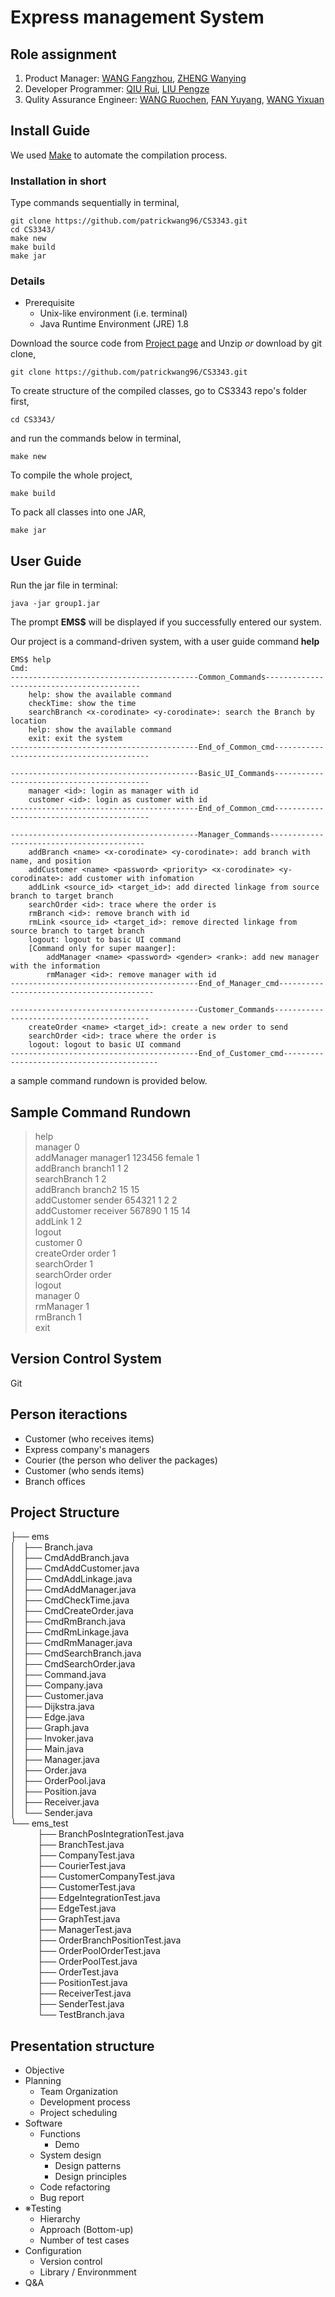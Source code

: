 # Express management System

## Role assignment

1. Product Manager: [WANG Fangzhou](https://github.com/wfz0755), [ZHENG Wanying](https://github.com/SheilaCecilia)
2. Developer Programmer: [QIU Rui](https://github.com/SherlockQiu), [LIU Pengze](https://github.com/lpzjerry)
3. Qulity Assurance Engineer: [WANG Ruochen](http://blog.patrickwang.tech), [FAN Yuyang](https://github.com/YolandaFan), [WANG Yixuan](https://github.com/JinksMI)


## Install Guide

We used [Make](https://www.gnu.org/software/make/manual/make.html) to automate the compilation process. 

### Installation in short
Type commands sequentially in terminal,
```
git clone https://github.com/patrickwang96/CS3343.git
cd CS3343/
make new
make build
make jar
```

### Details
- Prerequisite
    - Unix-like environment (i.e. terminal)
    - Java Runtime Environment (JRE) 1.8
    
Download the source code from [Project page](https://github.com/patrickwang96/CS3343) and Unzip
*or* download by git clone,
```
git clone https://github.com/patrickwang96/CS3343.git
```

To create structure of the compiled classes, go to CS3343 repo's folder first,
```
cd CS3343/
```

and run the commands below in terminal,  
```
make new 
```

To compile the whole project,    
```
make build
```

To pack all classes into one JAR, 
```
make jar
```

## User Guide
Run the jar file in terminal:
```
java -jar group1.jar
```
The prompt **EMS$** will be displayed if you successfully entered our system.

Our project is a command-driven system, with a user guide command **help**
```
EMS$ help
Cmd:
------------------------------------------Common_Commands------------------------------------------
	help: show the available command
	checkTime: show the time
	searchBranch <x-corodinate> <y-corodinate>: search the Branch by location
	help: show the available command
	exit: exit the system
------------------------------------------End_of_Common_cmd------------------------------------------

------------------------------------------Basic_UI_Commands------------------------------------------
	manager <id>: login as manager with id
	customer <id>: login as customer with id
------------------------------------------End_of_Common_cmd------------------------------------------

------------------------------------------Manager_Commands------------------------------------------
	addBranch <name> <x-corodinate> <y-corodinate>: add branch with name, and position
	addCustomer <name> <password> <priority> <x-corodinate> <y-corodinate>: add customer with infomation
	addLink <source_id> <target_id>: add directed linkage from source branch to target branch
	searchOrder <id>: trace where the order is
	rmBranch <id>: remove branch with id
	rmLink <source_id> <target_id>: remove directed linkage from source branch to target branch
	logout: logout to basic UI command
	[Command only for super maanger]:
		addManager <name> <password> <gender> <rank>: add new manager with the information
		rmManager <id>: remove manager with id
------------------------------------------End_of_Manager_cmd------------------------------------------

------------------------------------------Customer_Commands------------------------------------------
	createOrder <name> <target_id>: create a new order to send
	searchOrder <id>: trace where the order is
	logout: logout to basic UI command
------------------------------------------End_of_Customer_cmd------------------------------------------
```
a sample command rundown is provided below.

## Sample Command Rundown

> help<br>
> manager 0<br>
> addManager manager1 123456 female 1<br>
> addBranch branch1 1 2<br>
> searchBranch 1 2<br>
> addBranch branch2 15 15<br>
> addCustomer sender 654321 1 2 2<br>
> addCustomer receiver 567890 1 15 14<br>
> addLink 1 2<br>
> logout<br>
> customer 0<br>
> createOrder order 1<br>
> searchOrder 1<br>
> searchOrder order<br>
> logout<br>
> manager 0<br>
> rmManager 1<br>
> rmBranch 1<br>
> exit <br>

## Version Control System

Git

## Person iteractions

* Customer (who receives items)
* Express company's managers
* Courier (the person who deliver the packages)
* Customer (who sends items)
* Branch offices

## Project Structure
├── ems  <br>
│   ├── Branch.java <br>
│   ├── CmdAddBranch.java<br>
│   ├── CmdAddCustomer.java<br>
│   ├── CmdAddLinkage.java<br>
│   ├── CmdAddManager.java<br>
│   ├── CmdCheckTime.java<br>
│   ├── CmdCreateOrder.java<br>
│   ├── CmdRmBranch.java<br>
│   ├── CmdRmLinkage.java<br>
│   ├── CmdRmManager.java<br>
│   ├── CmdSearchBranch.java<br>
│   ├── CmdSearchOrder.java<br>
│   ├── Command.java<br>
│   ├── Company.java<br>
│   ├── Customer.java<br>
│   ├── Dijkstra.java<br>
│   ├── Edge.java<br>
│   ├── Graph.java<br>
│   ├── Invoker.java<br>
│   ├── Main.java<br>
│   ├── Manager.java<br>
│   ├── Order.java<br>
│   ├── OrderPool.java<br>
│   ├── Position.java<br>
│   ├── Receiver.java<br>
│   └── Sender.java<br>
└── ems_test<br>
&nbsp;&nbsp;&nbsp;&nbsp;&nbsp;&nbsp;&nbsp;&nbsp;&nbsp;&nbsp;&nbsp;├── BranchPosIntegrationTest.java<br>
&nbsp;&nbsp;&nbsp;&nbsp;&nbsp;&nbsp;&nbsp;&nbsp;&nbsp;&nbsp;&nbsp;├── BranchTest.java<br>
&nbsp;&nbsp;&nbsp;&nbsp;&nbsp;&nbsp;&nbsp;&nbsp;&nbsp;&nbsp;&nbsp;├── CompanyTest.java<br>
&nbsp;&nbsp;&nbsp;&nbsp;&nbsp;&nbsp;&nbsp;&nbsp;&nbsp;&nbsp;&nbsp;├── CourierTest.java<br>
&nbsp;&nbsp;&nbsp;&nbsp;&nbsp;&nbsp;&nbsp;&nbsp;&nbsp;&nbsp;&nbsp;├── CustomerCompanyTest.java<br>
&nbsp;&nbsp;&nbsp;&nbsp;&nbsp;&nbsp;&nbsp;&nbsp;&nbsp;&nbsp;&nbsp;├── CustomerTest.java<br>
&nbsp;&nbsp;&nbsp;&nbsp;&nbsp;&nbsp;&nbsp;&nbsp;&nbsp;&nbsp;&nbsp;├── EdgeIntegrationTest.java<br>
&nbsp;&nbsp;&nbsp;&nbsp;&nbsp;&nbsp;&nbsp;&nbsp;&nbsp;&nbsp;&nbsp;├── EdgeTest.java<br>
&nbsp;&nbsp;&nbsp;&nbsp;&nbsp;&nbsp;&nbsp;&nbsp;&nbsp;&nbsp;&nbsp;├── GraphTest.java<br>
&nbsp;&nbsp;&nbsp;&nbsp;&nbsp;&nbsp;&nbsp;&nbsp;&nbsp;&nbsp;&nbsp;├── ManagerTest.java<br>
&nbsp;&nbsp;&nbsp;&nbsp;&nbsp;&nbsp;&nbsp;&nbsp;&nbsp;&nbsp;&nbsp;├── OrderBranchPositionTest.java<br>
&nbsp;&nbsp;&nbsp;&nbsp;&nbsp;&nbsp;&nbsp;&nbsp;&nbsp;&nbsp;&nbsp;├── OrderPoolOrderTest.java<br>
&nbsp;&nbsp;&nbsp;&nbsp;&nbsp;&nbsp;&nbsp;&nbsp;&nbsp;&nbsp;&nbsp;├── OrderPoolTest.java<br>
&nbsp;&nbsp;&nbsp;&nbsp;&nbsp;&nbsp;&nbsp;&nbsp;&nbsp;&nbsp;&nbsp;├── OrderTest.java<br>
&nbsp;&nbsp;&nbsp;&nbsp;&nbsp;&nbsp;&nbsp;&nbsp;&nbsp;&nbsp;&nbsp;├── PositionTest.java<br>
&nbsp;&nbsp;&nbsp;&nbsp;&nbsp;&nbsp;&nbsp;&nbsp;&nbsp;&nbsp;&nbsp;├── ReceiverTest.java<br>
&nbsp;&nbsp;&nbsp;&nbsp;&nbsp;&nbsp;&nbsp;&nbsp;&nbsp;&nbsp;&nbsp;├── SenderTest.java<br>
&nbsp;&nbsp;&nbsp;&nbsp;&nbsp;&nbsp;&nbsp;&nbsp;&nbsp;&nbsp;&nbsp;└── TestBranch.java<br>


## Presentation structure
- Objective
- Planning
    - Team Organization
    - Development process
    - Project scheduling
- Software
    - Functions
        - Demo
    - System design
        - Design patterns
        - Design principles
    - Code refactoring
    - Bug report
- ※Testing
    - Hierarchy
    - Approach (Bottom-up)
    - Number of test cases
- Configuration
    - Version control
    - Library / Environmment
- Q&A
